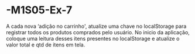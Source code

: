 # -M1S05-Ex-7
A cada nova ‘adição no carrinho', atualize uma chave no localStorage para registrar todos os produtos comprados pelo usuário.  No inicio da aplicação, coloque uma leitura desses itens presentes no localStorage e atualize o valor total e qtd de itens em tela.
